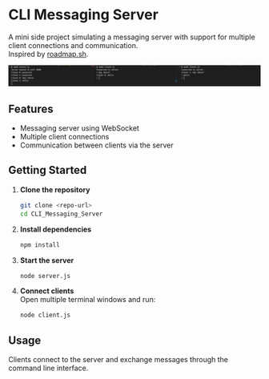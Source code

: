# CLI Messaging Server

A mini side project simulating a messaging server with support for multiple client connections and communication.  
Inspired by [roadmap.sh](https://roadmap.sh/projects/broadcast-server).

![CLI Messaging Server Screenshot](./sample.png)

## Features

- Messaging server using WebSocket
- Multiple client connections
- Communication between clients via the server

## Getting Started

1. **Clone the repository**
   ```bash
   git clone <repo-url>
   cd CLI_Messaging_Server
   ```

2. **Install dependencies**
   ```bash
   npm install
   ```

3. **Start the server**
   ```bash
   node server.js
   ```

4. **Connect clients**  
   Open multiple terminal windows and run:
   ```bash
   node client.js
   ```

## Usage

Clients connect to the server and exchange messages through the command line interface.
